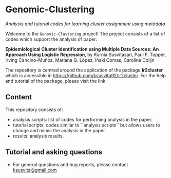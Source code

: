 # Genomic-Clustering
*Analysis and tutorial codes for learning cluster assignment using metadata*


Welcome to the `Genomic-Clustering` project! The project consists of a list of codes which support the analysis of paper:

**Epidemiological Cluster Identification using Multiple Data Sources: An Approach Using Logistic Regression**, by
Kurnia Susvitasari, Paul F. Tupper, Irving Cancino-Muñoz, Mariana G. López, Iñaki Comas, Caroline Colijn


The repository is centred around the application of the package **lr2cluster** which is accessible in https://github.com/ksusvita92/lr2cluster. For the help and tutorial of the package, please visit the link.



## Content
This repository consists of:

+ analysis scripts: list of codes for performing analysis in the paper.
+ tutorial scripts: codes similar to ``analysis scripts'' but allows users to change and mimic the analysis in the paper.
+ results: analysis results.


## Tutorial and asking questions
- For general questions and bug reports, please contact <ksusvita@gmail.com>
